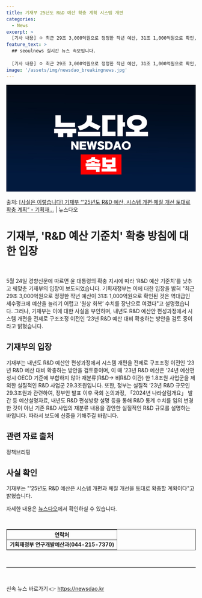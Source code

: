 ```yaml
---
title: 기재부 25년도 R&D 예산 확충 계획 시스템 개편
categories:
  - News
excerpt: >
  [기사 내용] ㅇ 최근 29조 3,000억원으로 정정한 작년 예산, 31조 1,000억원으로 확인, 역대급 …
feature_text: >
  ## seoulnews 실시간 뉴스 속보입니다.

  [기사 내용] ㅇ 최근 29조 3,000억원으로 정정한 작년 예산, 31조 1,000억원으로 확인, 역대급 …
image: '/assets/img/newsdao_breakingnews.jpg'
---
```


![뉴스다오 속보](/assets/img/newsdao_breakingnews.jpg)

<p>출처: <a href="https://newsdao.kr/3912" rel="dofollow">[사실은 이렇습니다] 기재부 “’25년도 R&D 예산, 시스템 개편·체질 개선 토대로 확충 계획” - 기획재…</a> | 뉴스다오</p>

<h1>기재부, 'R&D 예산 기준치' 확충 방침에 대한 입장</h1>
<p data-ke-size="size16">&nbsp;</p>
<p data-ke-size="size16">5월 24일 경향신문에 따르면 윤 대통령의 확충 지시에 따라 ‘R&D 예산 기준치’를 낮추고 꿰맞춘 기재부의 입장이 보도되었습니다. 기획재정부는 이에 대한 입장을 밝혀 "최근 29조 3,000억원으로 정정한 작년 예산이 31조 1,000억원으로 확인된 것은 역대급인 세수펑크에 예산을 늘리기 어렵고 ‘원상 회복’ 수치를 장난으로 여겼다"고 설명했습니다. 그러나, 기재부는 이에 대한 사실을 부인하며, 내년도 R&D 예산안 편성과정에서 시스템 개편을 전제로 구조조정 이전인 ‘23년 R&D 예산 대비 확충하는 방안을 검토 중이라고 밝혔습니다.</p>

<h2 data-ke-size="size26">기재부의 입장</h2>
<p data-ke-size="size16">기재부는 내년도 R&D 예산안 편성과정에서 시스템 개편을 전제로 구조조정 이전인 ‘23년 R&D 예산 대비 확충하는 방안을 검토중이며, 이 때 ’23년 R&D 예산은 ‘24년 예산편성시 OECD 기준에 부합하지 않아 재분류(R&D→ 비R&D 이관) 한 1.8조원 사업군을 제외한 실질적인 R&D 사업군 29.3조원입니다. 또한, 정부는 실질적 ’23년 R&D 규모인 29.3조원과 관련하여, 정부안 발표 이후 국회 논의과정, 「2024년 나라살림개요」 발간 등 예산설명자료, 내년도 R&D 편성방향 설명 등을 통해 R&D 통계 수치를 임의 변경한 것이 아닌 기존 R&D 사업의 재분류 내용을 감안한 실질적인 R&D 규모를 설명하는 바입니다. 따라서 보도에 신중을 기해주길 바랍니다.</p>

<h2 data-ke-size="size26">관련 자료 출처</h2>
<p data-ke-size="size16">정책브리핑 </p>

<h2 data-ke-size="size26">사실 확인</h2>
<p data-ke-size="size16">기재부는 "’25년도 R&D 예산은 시스템 개편과 체질 개선을 토대로 확충할 계획이다"고 밝혔습니다.</p>
<p data-ke-size="size16">자세한 내용은 <a href="https://newsdao.kr/3912">뉴스다오</a>에서 확인하실 수 있습니다.</p>
<p data-ke-size="size16">&nbsp;</p>
<table style="width: 100%;" border="1">
<tbody>
<tr>
<td style="text-align: center; height: 17px;"><b>연락처</b></td>
</tr>
<tr>
<td style="text-align: center; height: 17px;"><b>기획재정부 연구개발예산과(044-215-7370)</b></td>
</tr>
</tbody>
</table>
<p data-ke-size="size16">&nbsp;</p>
<hr>
<p data-ke-size="size16">&nbsp;</p> 

신속 뉴스 바로가기 👉 <a href="https://newsdao.kr" rel="dofollow">https://newsdao.kr</a>


